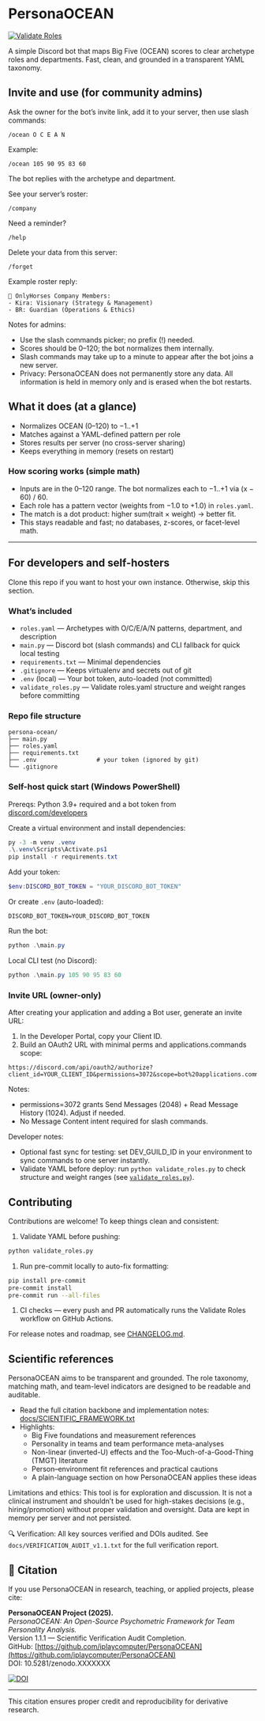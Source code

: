 # PersonaOCEAN

[![Validate Roles](https://github.com/iplaycomputer/PersonaOCEAN/actions/workflows/validate.yml/badge.svg)](https://github.com/iplaycomputer/PersonaOCEAN/actions/workflows/validate.yml)

A simple Discord bot that maps Big Five (OCEAN) scores to clear archetype roles and departments. Fast, clean, and grounded in a transparent YAML taxonomy.

## Invite and use (for community admins)

Ask the owner for the bot’s invite link, add it to your server, then use slash commands:

```text
/ocean O C E A N
```

Example:

```text
/ocean 105 90 95 83 60
```

The bot replies with the archetype and department.

See your server’s roster:

```text
/company
```

Need a reminder?

```text
/help
```

Delete your data from this server:

```text
/forget
```

Example roster reply:

```text
🏢 OnlyHorses Company Members:
- Kira: Visionary (Strategy & Management)
- BR: Guardian (Operations & Ethics)
```

Notes for admins:

- Use the slash commands picker; no prefix (!) needed.
- Scores should be 0–120; the bot normalizes them internally.
- Slash commands may take up to a minute to appear after the bot joins a new server.
- Privacy: PersonaOCEAN does not permanently store any data. All information is held in memory only and is erased when the bot restarts.

## What it does (at a glance)

- Normalizes OCEAN (0–120) to −1..+1
- Matches against a YAML-defined pattern per role
- Stores results per server (no cross-server sharing)
- Keeps everything in memory (resets on restart)

### How scoring works (simple math)

- Inputs are in the 0–120 range. The bot normalizes each to −1..+1 via (x − 60) / 60.
- Each role has a pattern vector (weights from −1.0 to +1.0) in `roles.yaml`.
- The match is a dot product: higher sum(trait × weight) → better fit.
- This stays readable and fast; no databases, z-scores, or facet-level math.

---

## For developers and self-hosters

Clone this repo if you want to host your own instance. Otherwise, skip this section.

### What’s included

- `roles.yaml` — Archetypes with O/C/E/A/N patterns, department, and description
- `main.py` — Discord bot (slash commands) and CLI fallback for quick local testing
- `requirements.txt` — Minimal dependencies
- `.gitignore` — Keeps virtualenv and secrets out of git
- `.env` (local) — Your bot token, auto-loaded (not committed)
- `validate_roles.py` — Validate roles.yaml structure and weight ranges before committing

### Repo file structure

```text
persona-ocean/
├── main.py
├── roles.yaml
├── requirements.txt
├── .env                 # your token (ignored by git)
└── .gitignore
```

### Self-host quick start (Windows PowerShell)

Prereqs: Python 3.9+ required and a bot token from [discord.com/developers](https://discord.com/developers)

Create a virtual environment and install dependencies:

```powershell
py -3 -m venv .venv
.\.venv\Scripts\Activate.ps1
pip install -r requirements.txt
```

Add your token:

```powershell
$env:DISCORD_BOT_TOKEN = "YOUR_DISCORD_BOT_TOKEN"
```

Or create `.env` (auto-loaded):

```dotenv
DISCORD_BOT_TOKEN=YOUR_DISCORD_BOT_TOKEN
```

Run the bot:

```powershell
python .\main.py
```

Local CLI test (no Discord):

```powershell
python .\main.py 105 90 95 83 60
```

### Invite URL (owner-only)

After creating your application and adding a Bot user, generate an invite URL:

1. In the Developer Portal, copy your Client ID.
2. Build an OAuth2 URL with minimal perms and applications.commands scope:

```text
https://discord.com/api/oauth2/authorize?client_id=YOUR_CLIENT_ID&permissions=3072&scope=bot%20applications.commands
```

Notes:

- permissions=3072 grants Send Messages (2048) + Read Message History (1024). Adjust if needed.
- No Message Content intent required for slash commands.

Developer notes:

- Optional fast sync for testing: set DEV_GUILD_ID in your environment to sync commands to one server instantly.
- Validate YAML before deploy: run `python validate_roles.py` to check structure and weight ranges (see [`validate_roles.py`](validate_roles.py)).

## Contributing

Contributions are welcome! To keep things clean and consistent:

1. Validate YAML before pushing:

```bash
python validate_roles.py
```

1. Run pre-commit locally to auto-fix formatting:

```bash
pip install pre-commit
pre-commit install
pre-commit run --all-files
```

1. CI checks — every push and PR automatically runs the Validate Roles workflow on GitHub Actions.

For release notes and roadmap, see [CHANGELOG.md](CHANGELOG.md).

## Scientific references

PersonaOCEAN aims to be transparent and grounded. The role taxonomy, matching math, and team-level indicators are designed to be readable and auditable.

- Read the full citation backbone and implementation notes: [docs/SCIENTIFIC_FRAMEWORK.txt](docs/SCIENTIFIC_FRAMEWORK.txt)
- Highlights:
  - Big Five foundations and measurement references
  - Personality in teams and team performance meta-analyses
  - Non-linear (inverted-U) effects and the Too-Much-of-a-Good-Thing (TMGT) literature
  - Person–environment fit references and practical cautions
  - A plain-language section on how PersonaOCEAN applies these ideas

Limitations and ethics: This tool is for exploration and discussion. It is not a clinical instrument and shouldn’t be used for high-stakes decisions (e.g., hiring/promotion) without proper validation and oversight. Data are kept in memory per server and not persisted.

🔍 Verification: All key sources verified and DOIs audited.
See `docs/VERIFICATION_AUDIT_v1.1.txt` for the full verification report.

## 📖 Citation

If you use PersonaOCEAN in research, teaching, or applied projects, please cite:

**PersonaOCEAN Project (2025).**  
*PersonaOCEAN: An Open-Source Psychometric Framework for Team Personality Analysis.*  
Version 1.1.1 — Scientific Verification Audit Completion.  
GitHub: [https://github.com/iplaycomputer/PersonaOCEAN](https://github.com/iplaycomputer/PersonaOCEAN)  
DOI: 10.5281/zenodo.XXXXXXX

[![DOI](https://zenodo.org/badge/DOI/10.5281/zenodo.XXXXXXX.svg)](https://doi.org/10.5281/zenodo.XXXXXXX)

---
This citation ensures proper credit and reproducibility for derivative research.
